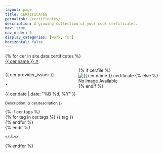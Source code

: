 ```yaml
---
layout: page
title: CERTIFICATES
permalink: /certificates/
description: A growing collection of your cool certificates.
nav: true
nav_order: 5
display_categories: [work, fun]
horizontal: false
---
```

<link rel="stylesheet" href="https://fonts.googleapis.com/css2?family=Inter:wght@400;500;600;800&display=swap">
<link rel="stylesheet" href="/assets/css/certificates.css">

<div class="certificates-grid">
  {% for cer in site.data.certificates %}
    <div class="cer-card" >
      <div class="cer-content">
        <a href="{{ cer.certificate_url }}" class="text-2xl group" target="_blank" rel="external nofollow noopener">
          {{ cer.name }}
          <span class="inline-block transition-transform group-hover:translate-x-2 duration-200">↗</span>
        </a>
      </div>
        <div style="display: inline-flex; gap: 0.5rem; margin-top: 0.75rem;">
          <div>
            <div class="flex items-center gap-4">
              <div><p class="text-base">{{ cer.provider_issuer }}</p></div>
              <span>•</span>
              <div><p class="text-base">{{ cer.date | date: "%B %d, %Y" }}</p></div>
            </div>
            <div style="max-width: 15rem;">
              <p class="text-base leading-relaxed" style="font-size: 0.75rem !important;">Description: {{ cer.description }}</p>
            </div>
            {% if cer.tags %}
              <div class="mt-4 flex flex-wrap gap-2">
                {% for tag in cer.tags %}
                  <span class="bg-blue-100">{{ tag }}</span>
                {% endfor %}
              </div>
            {% endif %}
          </div>
          <div class="image-container">
                {% if cer.file %}
                <img src="{{ cer.file | relative_url }}" alt="{{ cer.name }} certificate">
                {% else %}
                <div class="placeholder-image">No Image Available</div>
                {% endif %}
            </div>
        </div>
      </div>
      
    </div>
  {% endfor %}
</div>